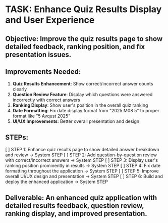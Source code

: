 # TASK: Enhance Quiz Results Display and User Experience

## Objective: Improve the quiz results page to show detailed feedback, ranking position, and fix presentation issues.

## Improvements Needed:
1. **Quiz Results Enhancement**: Show correct/incorrect answer counts clearly
2. **Question Review Feature**: Display which questions were answered incorrectly with correct answers
3. **Ranking Display**: Show user's position in the overall quiz ranking
4. **Date Formatting**: Fix date display format from "2025 M08 5" to proper format like "5 Avqust 2025"
5. **UI/UX Improvements**: Better overall presentation and design

## STEPs:
[ ] STEP 1: Enhance quiz results page to show detailed answer breakdown and review -> System STEP
[ ] STEP 2: Add question-by-question review with correct/incorrect answers -> System STEP
[ ] STEP 3: Display user's ranking position prominently in results -> System STEP
[ ] STEP 4: Fix date formatting throughout the application -> System STEP
[ ] STEP 5: Improve overall UI/UX design and presentation -> System STEP
[ ] STEP 6: Build and deploy the enhanced application -> System STEP

## Deliverable: An enhanced quiz application with detailed results feedback, question review, ranking display, and improved presentation.
